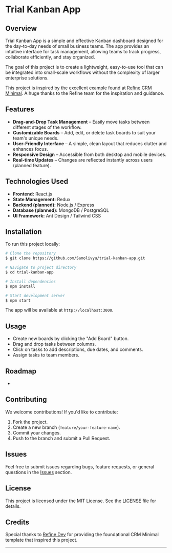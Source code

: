 # Trial Kanban App

## Overview

Trial Kanban App is a simple and effective Kanban dashboard designed for the day-to-day needs of small business teams. The app provides an intuitive interface for task management, allowing teams to track progress, collaborate efficiently, and stay organized.

The goal of this project is to create a lightweight, easy-to-use tool that can be integrated into small-scale workflows without the complexity of larger enterprise solutions.

This project is inspired by the excellent example found at [Refine CRM Minimal](https://github.com/refinedev/refine/tree/master/examples/app-crm-minimal). A huge thanks to the Refine team for the inspiration and guidance.

## Features

- **Drag-and-Drop Task Management** – Easily move tasks between different stages of the workflow.
- **Customizable Boards** – Add, edit, or delete task boards to suit your team's unique needs.
- **User-Friendly Interface** – A simple, clean layout that reduces clutter and enhances focus.
- **Responsive Design** – Accessible from both desktop and mobile devices.
- **Real-time Updates** – Changes are reflected instantly across users (planned feature).

## Technologies Used

- **Frontend:** React.js
- **State Management:** Redux
- **Backend (planned):** Node.js / Express
- **Database (planned):** MongoDB / PostgreSQL
- **UI Framework:** Ant Design / Tailwind CSS

## Installation

To run this project locally:

```bash
# Clone the repository
$ git clone https://github.com/Samolivyu/trial-kanban-app.git

# Navigate to project directory
$ cd trial-kanban-app

# Install dependencies
$ npm install

# Start development server
$ npm start
```

The app will be available at `http://localhost:3000`.

## Usage

- Create new boards by clicking the "Add Board" button.
- Drag and drop tasks between columns.
- Click on tasks to add descriptions, due dates, and comments.
- Assign tasks to team members.

## Roadmap

-

## Contributing

We welcome contributions! If you'd like to contribute:

1. Fork the project.
2. Create a new branch (`feature/your-feature-name`).
3. Commit your changes.
4. Push to the branch and submit a Pull Request.

## Issues

Feel free to submit issues regarding bugs, feature requests, or general questions in the [Issues](https://github.com/your-username/trial-kanban-app/issues) section.

## License

This project is licensed under the MIT License. See the [LICENSE](LICENSE) file for details.

## Credits

Special thanks to [Refine Dev](https://github.com/refinedev) for providing the foundational CRM Minimal template that inspired this project.

---


